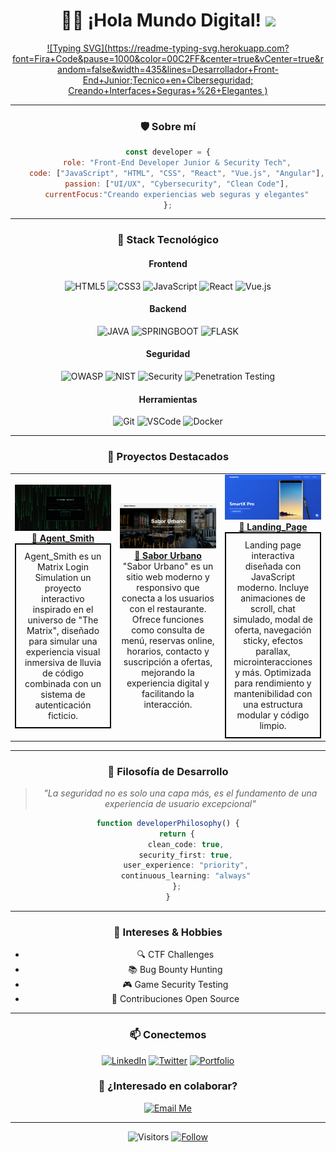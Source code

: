 <div align="center">
  
# 👨‍💻 ¡Hola Mundo Digital! <img src="https://media.giphy.com/media/hvRJCLFzcasrR4ia7z/giphy.gif" width="35">

[![Typing SVG](https://readme-typing-svg.herokuapp.com?font=Fira+Code&pause=1000&color=00C2FF&center=true&vCenter=true&random=false&width=435&lines=Desarrollador+Front-End+Junior;Tecnico+en+Ciberseguridad; Creando+Interfaces+Seguras+%26+Elegantes )](https://git.io/typing-svg)


---


### 🛡️ Sobre mí

```javascript
const developer = {
    role: "Front-End Developer Junior & Security Tech",
    code: ["JavaScript", "HTML", "CSS", "React", "Vue.js", "Angular"],
    passion: ["UI/UX", "Cybersecurity", "Clean Code"],
    currentFocus:"Creando experiencias web seguras y elegantes"
};
```

---

### 🔧 Stack Tecnológico

<div align="center">

#### Frontend

![HTML5](https://img.shields.io/badge/-HTML5-E34F26?style=for-the-badge&logo=html5&logoColor=white)
![CSS3](https://img.shields.io/badge/-CSS3-1572B6?style=for-the-badge&logo=css3)
![JavaScript](https://img.shields.io/badge/-JavaScript-F7DF1E?style=for-the-badge&logo=javascript&logoColor=black)
![React](https://img.shields.io/badge/-React-61DAFB?style=for-the-badge&logo=react&logoColor=black)
![Vue.js](https://img.shields.io/badge/-Vue.js-4FC08D?style=for-the-badge&logo=vue.js&logoColor=black)

#### Backend

![JAVA](https://img.shields.io/badge/-JAVA-E34F26?style=for-the-badge&logo=java&logoColor=white)
![SPRINGBOOT](https://img.shields.io/badge/-SPRINGBOOT-1572B6?style=for-the-badge&logo=springboot)
![FLASK](https://img.shields.io/badge/-FLASK-F7DF1E?style=for-the-badge&logo=flask&logoColor=black)


#### Seguridad

![OWASP](https://img.shields.io/badge/-OWASP-000000?style=for-the-badge&logo=owasp&logoColor=white)
![NIST](https://img.shields.io/badge/-NIST-000000?style=for-the-badge&logo=nist&logoColor=white)
![Security](https://img.shields.io/badge/-Web_Security-CC0000?style=for-the-badge&logo=security&logoColor=white)
![Penetration Testing](https://img.shields.io/badge/-Penetration_Testing-000000?style=for-the-badge&logo=kalilinux&logoColor=white)

#### Herramientas

![Git](https://img.shields.io/badge/-Git-F05032?style=for-the-badge&logo=git&logoColor=white)
![VSCode](https://img.shields.io/badge/-VSCode-007ACC?style=for-the-badge&logo=visual-studio-code&logoColor=white)
![Docker](https://img.shields.io/badge/-Docker-2496ED?style=for-the-badge&logo=docker&logoColor=white)

</div>

---

### 🚀 Proyectos Destacados

<table>
  <tr>
    <td align="center" width="33%">
      <a href="https://franjavacisco.github.io/Agent_Smith/">
        <img src="./assets/Agent_Smith.png" alt="Proyecto 1"/>
        <br />
        <b>🔐 Agent_Smith</b>
      </a>
      <br />
            <div style="border: 2px solid black; padding: 10px;">
            Agent_Smith es un Matrix Login Simulation un proyecto interactivo inspirado en el universo de "The Matrix", diseñado para simular una experiencia visual inmersiva de lluvia de código combinada con un sistema de autenticación ficticio.
                  </div>
    </td>
    <td align="center" width="33%">
      <a href="https://github.com/FranJavacisco/Sabor_Urbano">
        <img src="./assets/Sabor_Urbano.png" alt="Proyecto 2"/>
        <br />
        <b>🥂 Sabor Urbano</b>
      </a>
      <br />
      "Sabor Urbano" es un sitio web moderno y responsivo que conecta a los usuarios con el restaurante. Ofrece funciones como consulta de menú, reservas online, horarios, contacto y suscripción a ofertas, mejorando la experiencia digital y facilitando la interacción.
    </td>
    <td align="center" width="33%">
      <a href="https://franjavacisco.github.io/Landing_Page/">
        <img src="./assets/Landing_Page.png" alt="Proyecto 3"/>
        <br />
        <b>📱 Landing_Page</b>
      </a>
      <br />
      <div style="border: 2px solid black; padding: 10px;">
            Landing page interactiva diseñada con JavaScript moderno. Incluye animaciones de scroll, chat simulado, modal de oferta, navegación sticky, efectos parallax, microinteracciones y más. Optimizada para rendimiento y mantenibilidad con una estructura modular y código limpio.
            </div>
    </td>
  </tr>
</table>

---

### 💭 Filosofía de Desarrollo

> *"La seguridad no es solo una capa más, es el fundamento de una experiencia de usuario excepcional"*

```typescript
function developerPhilosophy() {
    return {
        clean_code: true,
        security_first: true,
        user_experience: "priority",
        continuous_learning: "always"
    };
}
```

---

### 🎯 Intereses & Hobbies

- 🔍 CTF Challenges
- 📚 Bug Bounty Hunting
- 🎮 Game Security Testing
- 🌱 Contribuciones Open Source

---

### 📫 Conectemos

<div align="center">
  
[![LinkedIn](https://img.shields.io/badge/LinkedIn-0077B5?style=for-the-badge&logo=linkedin&logoColor=white)](https://www.linkedin.com/in/francisco-lopez-cl/)
[![Twitter](https://img.shields.io/badge/Twitter-1DA1F2?style=for-the-badge&logo=twitter&logoColor=white)](TU_TWITTER)
[![Portfolio](https://img.shields.io/badge/Portfolio-000000?style=for-the-badge&logo=netlify&logoColor=white)](https://franjavacisco.github.io/mi_CV/)

</div>

<div align="center">

### 🤝 ¿Interesado en colaborar?

[![Email Me](https://img.shields.io/badge/Email-D14836?style=for-the-badge&logo=gmail&logoColor=white)](panchodev@gmail.com)

</div>

---

<div align="center">
  
![Visitors](https://visitor-badge.laobi.icu/badge?page_id=FranJavacisco.FranJavacisco)
[![Follow](https://img.shields.io/github/followers/TU_USUARIO?label=Follow&style=social)](https://github.com/FranJavacisco)

</div>
